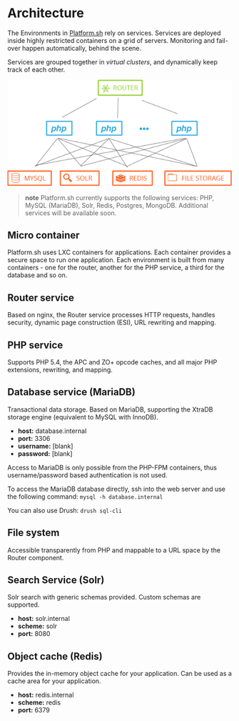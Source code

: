 # Architecture

The Environments  in [Platform.sh](https://platform.sh)
rely on services. Services are deployed inside highly
restricted containers on a grid of servers. Monitoring and
fail-over happen automatically, behind the scene.

Services are grouped together in *virtual clusters*, and
dynamically keep track of each other.

![image](/overview/images/service-grid.png)

> **note**
> Platform.sh currently supports the following services: PHP, MySQL (MariaDB), Solr, Redis, Postgres, MongoDB. Additional services will be available soon.

## Micro container

Platform.sh uses LXC containers for applications. Each container
provides a secure space to run one application. Each environment is
built from many containers - one for the router, another for the PHP
service, a third for the database and so on.

## Router service

Based on nginx, the Router service processes HTTP requests, handles
security, dynamic page construction (ESI), URL rewriting and mapping.

## PHP service

Supports PHP 5.4, the APC and ZO+ opcode caches, and all major PHP
extensions, rewriting, and mapping.

## Database service (MariaDB)

Transactional data storage. Based on MariaDB, supporting the XtraDB
storage engine (equivalent to MySQL with InnoDB).

-   **host:** database.internal
-   **port:** 3306
-   **username:** [blank]
-   **password:** [blank]

Access to MariaDB is only possible from the PHP-FPM containers, thus
username/password based authentication is not used.

To access the MariaDB database directly, ssh into the web server and use
the following command: `mysql -h database.internal`

You can also use Drush: `drush sql-cli`

## File system

Accessible transparently from PHP and mappable to a URL space by the
Router component.

## Search Service (Solr)

Solr search with generic schemas provided. Custom schemas are supported.

-   **host:** solr.internal
-   **scheme:** solr
-   **port:** 8080

## Object cache (Redis)

Provides the in-memory object cache for your application. Can be used as
a cache area for your application.

-   **host:** redis.internal
-   **scheme:** redis
-   **port:** 6379
